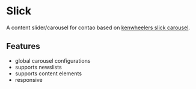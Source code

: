 # Slick

A content slider/carousel for contao based on [kenwheelers slick carousel](http://kenwheeler.github.io/slick/).

## Features

- global carousel configurations
- supports newslists
- supports content elements
- responsive
